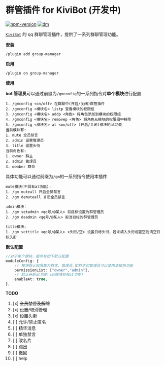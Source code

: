 # 群管插件 for KiviBot (开发中)

[![npm-version](https://img.shields.io/npm/v/kivibot-plugin-group-manager?color=527dec&label=kivibot-plugin-group-manager&style=flat-square)](https://npm.im/kivibot-plugin-group-manager)
[![dm](https://shields.io/npm/dm/kivibot-plugin-group-manager?style=flat-square)](https://npm.im/kivibot-plugin-group-manager)

[`KiviBot`](https://beta.kivibot.com) 的 qq 群聊管理插件，提供了一系列群聊管理功能。

**安装**

```shell
/plugin add group-manager
```

**启用**

```shell
/plugin on group-manager
```

**使用**

**bot 管理员**可以通过前缀为`/gmconfig`的一系列指令对**单个模块**进行配置

```shell
1. /gmconfig <on/off> 在群聊中(开启/关闭)群管插件
2. /gmconfig <模块名> listp 查看模块的权限组
3. /gmconfig <模块名> addp <角色> 将角色添加到模块的权限组
4. /gmconfig <模块名> removep <角色> 将角色从模块的权限组中移除
5. /gmconfig <模块名> at <on/off> (开启/关闭)模块的at功能
当前模块有:
1. mute 全员禁言
2. admin 设置管理员
3. title 设置头衔
当前角色有:
1. owner 群主
2. admin 管理员
3. member 群员
```

具体功能可以通过前缀为`/gm`的一系列指令使用本插件

```shell
mute模块(不具有at功能):
1. /gm muteall 开启全员禁言
2. /gm demuteall 关闭全员禁言

admin模块：
1. /gm setadmin <qq号/@某人> 将目标设置为群管理员
2. /gm deadmin <qq号/@某人> 取消目标的群管理员

title模块:
1. /gm settitle <qq号/@某人> <头衔/空> 设置目标头衔，若未填入头衔或置空则清空目标头衔
```

**默认配置**

```typescript
//对于单个模块，插件有如下默认配置
moduleConfig: {
    // 模块默认权限集为群主、管理员,即群主和管理员可以使用本模块功能
	permissionList: ["owner","admin"],
    // 默认开启at功能（若模块具有at功能）
	enableAt: true,
},
```

**TODO**

1. [x] ~~全员禁言及解除~~
2. [x] ~~设置/取消管理~~
3. [x] ~~设置头衔~~
4. [ ] 允许/禁止匿名
5. [ ] 精华消息
6. [ ] 单独禁言
7. [ ] 改名片
8. [ ] 踢出
9. [ ] 撤回
10. [ ] help

